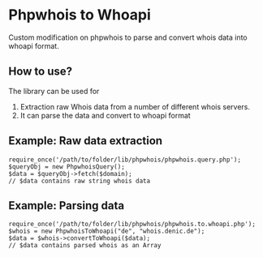 Phpwhois to Whoapi
==================

Custom modification on phpwhois to parse and convert whois data into whoapi format.

## How to use?

The library can be used for 

1. Extraction raw Whois data from a number of different whois servers.
2. It can parse the data and convert to whoapi format

## Example: Raw data extraction

    require_once('/path/to/folder/lib/phpwhois/phpwhois.query.php');
    $queryObj = new PhpwhoisQuery();
    $data = $queryObj->fetch($domain);
    // $data contains raw string whois data

## Example: Parsing data

    require_once('/path/to/folder/lib/phpwhois/phpwhois.to.whoapi.php');
    $whois = new PhpwhoisToWhoapi("de", "whois.denic.de");
    $data = $whois->convertToWhoapi($data);
    // $data contains parsed whois as an Array